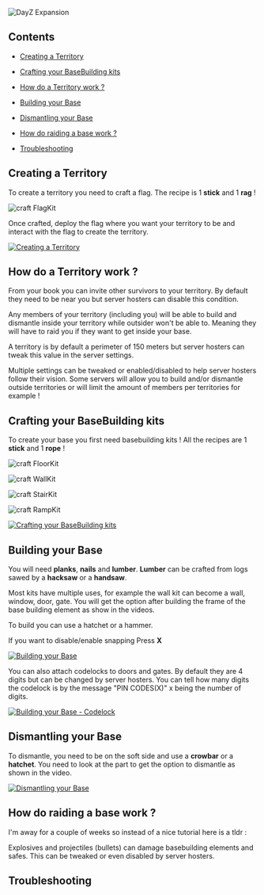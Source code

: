 ![DayZ Expansion](https://steamuserimages-a.akamaihd.net/ugc/1035212097700942933/A04B4D3A9BC05C3C25337D27D8A010F70DB8B42D/)

## Contents

- [Creating a Territory](#creating-a-territory)

- [Crafting your BaseBuilding kits](#crafting-your-basebuilding-kits)

- [How do a Territory work ?](#how-do-a-territory-work-)

- [Building your Base](#building-your-base)

- [Dismantling your Base](#dismantling-your-base)

- [How do raiding a base work ?](#building-your-base)

- [Troubleshooting](#troubleshooting)


## Creating a Territory

To create a territory you need to craft a flag. The recipe is 1 **stick** and 1 **rag** !

![craft FlagKit](https://i.imgur.com/zGuVGLM.png)

Once crafted, deploy the flag where you want your territory to be and interact with the flag to create the territory.

[![Creating a Territory](https://i.imgur.com/y8mFtck.png)](https://www.youtube.com/watch?v=hQ9DTO_aYIE)

## How do a Territory work ?

From your book you can invite other survivors to your territory. By default they need to be near you but server hosters can disable this condition.

Any members of your territory (including you) will be able to build and dismantle inside your territory while outsider won't be able to. Meaning they will have to raid you if they want to get inside your base.

A territory is by default a perimeter of 150 meters but server hosters can tweak this value in the server settings.

Multiple settings can be tweaked or enabled/disabled to help server hosters follow their vision. Some servers will allow you to build and/or dismantle outside territories or will limit the amount of members per territories for example !

## Crafting your BaseBuilding kits

To create your base you first need basebuilding kits ! All the recipes are 1 **stick** and 1 **rope** !

![craft FloorKit](https://i.imgur.com/mofQPkX.png)

![craft WallKit](https://i.imgur.com/DuqgIpH.png)

![craft StairKit](https://i.imgur.com/M81NIwn.png)

![craft RampKit](https://i.imgur.com/KR2Mupw.png)

[![Crafting your BaseBuilding kits](https://i.imgur.com/CR3lBDg.jpg)](https://www.youtube.com/watch?v=IGuFwx-l4uE)

## Building your Base

You will need **planks**, **nails** and **lumber**. **Lumber** can be crafted from logs sawed by a **hacksaw** or a **handsaw**.

Most kits have multiple uses, for example the wall kit can become a wall, window, door, gate. You will get the option after building the frame of the base building element as show in the videos.

To build you can use a hatchet or a hammer.

If you want to disable/enable snapping Press **X**

[![Building your Base](https://i.imgur.com/uckL4I0.jpg)](https://www.youtube.com/watch?v=-U8eEfrgO60)

You can also attach codelocks to doors and gates. By default they are 4 digits but can be changed by server hosters. You can tell how many digits the codelock is by the message "PIN CODES(X)" x being the number of digits.

[![Building your Base - Codelock](https://i.imgur.com/Ea0JQSb.png)](https://www.youtube.com/watch?v=KJSpmUZQwvQ)

## Dismantling your Base

To dismantle, you need to be on the soft side and use a **crowbar** or a **hatchet**. You need to look at the part to get the option to dismantle as shown in the video.

[![Dismantling your Base](https://i.imgur.com/dhK16Wh.jpg)](https://www.youtube.com/watch?v=NpJciBgeIXM)

## How do raiding a base work ?

I'm away for a couple of weeks so instead of a nice tutorial here is a tldr :

Explosives and projectiles (bullets) can damage basebuilding elements and safes. This can be tweaked or even disabled by server hosters.

## Troubleshooting

